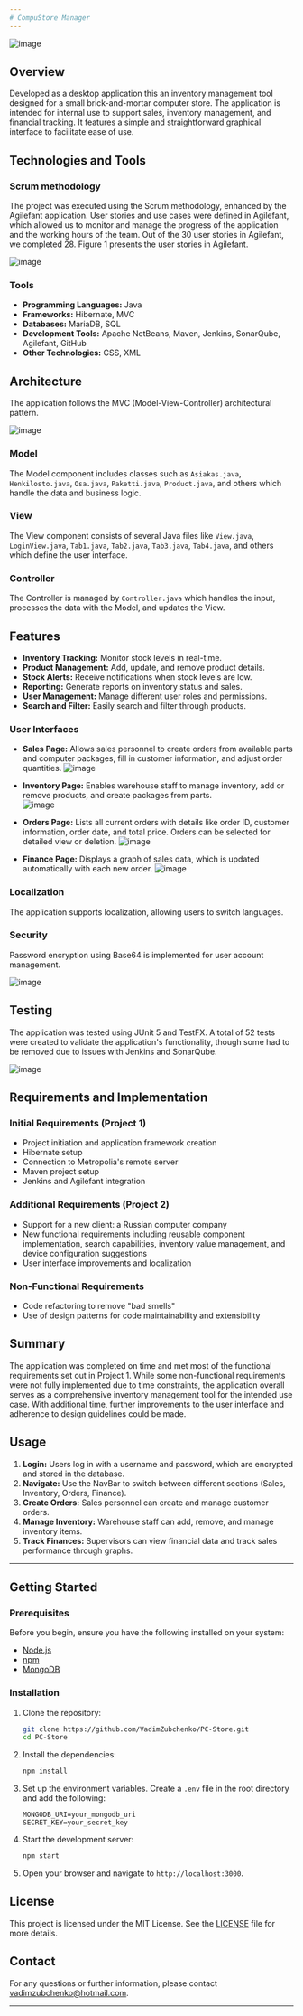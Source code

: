```yaml
---
# CompuStore Manager
---
```


![image](https://github.com/VadimZubchenko/PC-Store/assets/36922064/d25583a0-a3b6-420f-948b-e55faf8b5029)

## Overview

Developed as a desktop application this an inventory management tool designed for a small brick-and-mortar computer store. The application is intended for internal use to support sales, inventory management, and financial tracking. It features a simple and straightforward graphical interface to facilitate ease of use.

## Technologies and Tools

### Scrum methodology

The project was executed using the Scrum methodology, enhanced by the Agilefant application. User stories and use cases were defined in Agilefant, which allowed us to monitor and manage the progress of the application and the working hours of the team. Out of the 30 user stories in Agilefant, we completed 28. Figure 1 presents the user stories in Agilefant.

![image](https://github.com/VadimZubchenko/PC-Store/assets/36922064/de5880e9-99f8-48ca-b03b-d0904f893109)

### Tools
- **Programming Languages:** Java
- **Frameworks:** Hibernate, MVC
- **Databases:** MariaDB, SQL
- **Development Tools:** Apache NetBeans, Maven, Jenkins, SonarQube, Agilefant, GitHub
- **Other Technologies:** CSS, XML

## Architecture

The application follows the MVC (Model-View-Controller) architectural pattern.

![image](https://github.com/VadimZubchenko/PC-Store/assets/36922064/5d6b30cc-1488-48bb-be3a-0a8285dc73e2)


### Model
The Model component includes classes such as `Asiakas.java`, `Henkilosto.java`, `Osa.java`, `Paketti.java`, `Product.java`, and others which handle the data and business logic.

### View
The View component consists of several Java files like `View.java`, `LoginView.java`, `Tab1.java`, `Tab2.java`, `Tab3.java`, `Tab4.java`, and others which define the user interface.

### Controller
The Controller is managed by `Controller.java` which handles the input, processes the data with the Model, and updates the View.

## Features
- **Inventory Tracking:** Monitor stock levels in real-time.
- **Product Management:** Add, update, and remove product details.
- **Stock Alerts:** Receive notifications when stock levels are low.
- **Reporting:** Generate reports on inventory status and sales.
- **User Management:** Manage different user roles and permissions.
- **Search and Filter:** Easily search and filter through products.

### User Interfaces

- **Sales Page:** Allows sales personnel to create orders from available parts and computer packages, fill in customer information, and adjust order quantities.
      ![image](https://github.com/VadimZubchenko/PC-Store/assets/36922064/0ae510af-5d23-4882-b9b2-f8026e7475b9)

- **Inventory Page:** Enables warehouse staff to manage inventory, add or remove products, and create packages from parts.  
      ![image](https://github.com/VadimZubchenko/PC-Store/assets/36922064/cd5f350c-8782-457c-b83a-4142d135dc80)

- **Orders Page:** Lists all current orders with details like order ID, customer information, order date, and total price. Orders can be selected for detailed view or deletion.
     ![image](https://github.com/VadimZubchenko/PC-Store/assets/36922064/a3d71f52-ec2c-4176-addd-92f2f504b3fe)

- **Finance Page:** Displays a graph of sales data, which is updated automatically with each new order.
     ![image](https://github.com/VadimZubchenko/PC-Store/assets/36922064/f8296c7f-fa51-4ebe-ab14-554afa1a7f7b)

### Localization
The application supports localization, allowing users to switch languages.

### Security
Password encryption using Base64 is implemented for user account management.

   ![image](https://github.com/VadimZubchenko/PC-Store/assets/36922064/288187e5-13de-4167-830d-426c1036ec44)


## Testing
The application was tested using JUnit 5 and TestFX. A total of 52 tests were created to validate the application's functionality, though some had to be removed due to issues with Jenkins and SonarQube.
   
   ![image](https://github.com/VadimZubchenko/PC-Store/assets/36922064/686e70ac-d094-4003-bc1d-b06c9ef9abc1)


## Requirements and Implementation

### Initial Requirements (Project 1)
- Project initiation and application framework creation
- Hibernate setup
- Connection to Metropolia's remote server
- Maven project setup
- Jenkins and Agilefant integration

### Additional Requirements (Project 2)
- Support for a new client: a Russian computer company
- New functional requirements including reusable component implementation, search capabilities, inventory value management, and device configuration suggestions
- User interface improvements and localization

### Non-Functional Requirements
- Code refactoring to remove "bad smells"
- Use of design patterns for code maintainability and extensibility

## Summary

The application was completed on time and met most of the functional requirements set out in Project 1. While some non-functional requirements were not fully implemented due to time constraints, the application overall serves as a comprehensive inventory management tool for the intended use case. With additional time, further improvements to the user interface and adherence to design guidelines could be made.

## Usage

1. **Login:** Users log in with a username and password, which are encrypted and stored in the database.
2. **Navigate:** Use the NavBar to switch between different sections (Sales, Inventory, Orders, Finance).
3. **Create Orders:** Sales personnel can create and manage customer orders.
4. **Manage Inventory:** Warehouse staff can add, remove, and manage inventory items.
5. **Track Finances:** Supervisors can view financial data and track sales performance through graphs.


---

## Getting Started

### Prerequisites

Before you begin, ensure you have the following installed on your system:

- [Node.js](https://nodejs.org/)
- [npm](https://www.npmjs.com/)
- [MongoDB](https://www.mongodb.com/)

### Installation

1. Clone the repository:

    ```bash
    git clone https://github.com/VadimZubchenko/PC-Store.git
    cd PC-Store
    ```

2. Install the dependencies:

    ```bash
    npm install
    ```

3. Set up the environment variables. Create a `.env` file in the root directory and add the following:

    ```env
    MONGODB_URI=your_mongodb_uri
    SECRET_KEY=your_secret_key
    ```

4. Start the development server:

    ```bash
    npm start
    ```

5. Open your browser and navigate to `http://localhost:3000`.


## License

This project is licensed under the MIT License. See the [LICENSE](LICENSE) file for more details.

## Contact

For any questions or further information, please contact vadimzubchenko@hotmail.com.


---
